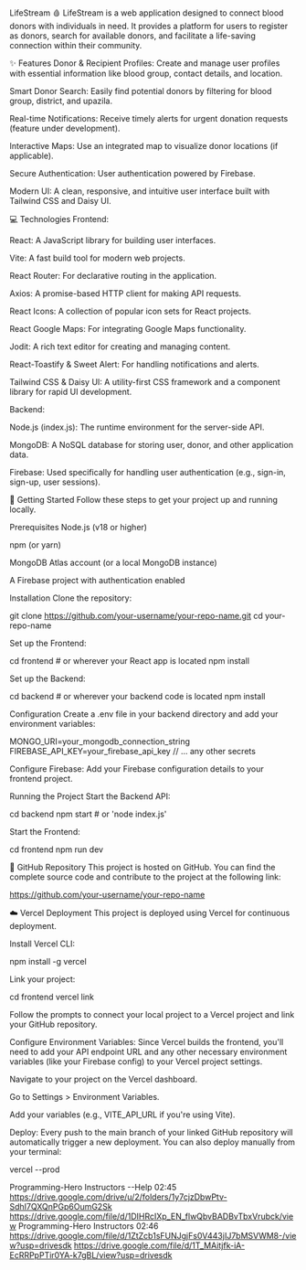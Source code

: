 LifeStream 🩸
LifeStream is a web application designed to connect blood donors with individuals in need. It provides a platform for users to register as donors, search for available donors, and facilitate a life-saving connection within their community.

✨ Features
Donor & Recipient Profiles: Create and manage user profiles with essential information like blood group, contact details, and location.

Smart Donor Search: Easily find potential donors by filtering for blood group, district, and upazila.

Real-time Notifications: Receive timely alerts for urgent donation requests (feature under development).

Interactive Maps: Use an integrated map to visualize donor locations (if applicable).

Secure Authentication: User authentication powered by Firebase.

Modern UI: A clean, responsive, and intuitive user interface built with Tailwind CSS and Daisy UI.

💻 Technologies
Frontend:

React: A JavaScript library for building user interfaces.

Vite: A fast build tool for modern web projects.

React Router: For declarative routing in the application.

Axios: A promise-based HTTP client for making API requests.

React Icons: A collection of popular icon sets for React projects.

React Google Maps: For integrating Google Maps functionality.

Jodit: A rich text editor for creating and managing content.

React-Toastify & Sweet Alert: For handling notifications and alerts.

Tailwind CSS & Daisy UI: A utility-first CSS framework and a component library for rapid UI development.

Backend:

Node.js (index.js): The runtime environment for the server-side API.

MongoDB: A NoSQL database for storing user, donor, and other application data.

Firebase: Used specifically for handling user authentication (e.g., sign-in, sign-up, user sessions).

🚀 Getting Started
Follow these steps to get your project up and running locally.

Prerequisites
Node.js (v18 or higher)

npm (or yarn)

MongoDB Atlas account (or a local MongoDB instance)

A Firebase project with authentication enabled

Installation
Clone the repository:

git clone https://github.com/your-username/your-repo-name.git
cd your-repo-name

Set up the Frontend:

cd frontend # or wherever your React app is located
npm install

Set up the Backend:

cd backend # or wherever your backend code is located
npm install

Configuration
Create a .env file in your backend directory and add your environment variables:

MONGO_URI=your_mongodb_connection_string
FIREBASE_API_KEY=your_firebase_api_key
// ... any other secrets

Configure Firebase: Add your Firebase configuration details to your frontend project.

Running the Project
Start the Backend API:

cd backend
npm start # or 'node index.js'

Start the Frontend:

cd frontend
npm run dev

🔗 GitHub Repository
This project is hosted on GitHub. You can find the complete source code and contribute to the project at the following link:

https://github.com/your-username/your-repo-name

☁️ Vercel Deployment
This project is deployed using Vercel for continuous deployment.

Install Vercel CLI:

npm install -g vercel

Link your project:

cd frontend
vercel link

Follow the prompts to connect your local project to a Vercel project and link your GitHub repository.

Configure Environment Variables:
Since Vercel builds the frontend, you'll need to add your API endpoint URL and any other necessary environment variables (like your Firebase config) to your Vercel project settings.

Navigate to your project on the Vercel dashboard.

Go to Settings > Environment Variables.

Add your variables (e.g., VITE_API_URL if you're using Vite).

Deploy:
Every push to the main branch of your linked GitHub repository will automatically trigger a new deployment. You can also deploy manually from your terminal:

vercel --prod

Programming-Hero Instructors --Help
02:45
https://drive.google.com/drive/u/2/folders/1y7cjzDbwPtv-SdhI7QXQnPGp6OumG2Sk
https://drive.google.com/file/d/1DIHRcIXp_EN_flwQbvBADBvTbxVrubck/view
Programming-Hero Instructors
02:46
https://drive.google.com/file/d/1ZtZcb1sFUNJgjFs0V443jIJ7bMSVWM8-/view?usp=drivesdk
https://drive.google.com/file/d/1T_MAitjfk-iA-EcRRPpPTir0YA-k7gBL/view?usp=drivesdk
